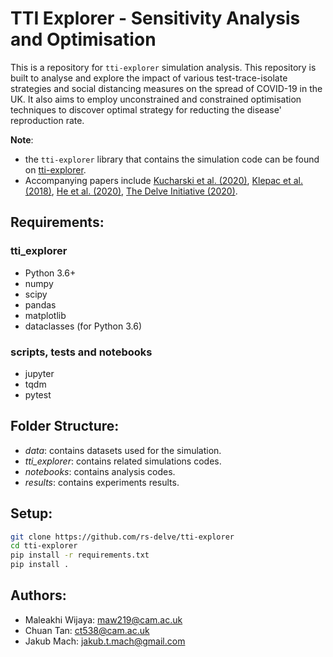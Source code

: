 # TTI Explorer - Sensitivity Analysis and Optimisation

This is a repository for `tti-explorer` simulation analysis. This repository is built to analyse and explore the impact of various test-trace-isolate strategies and social distancing measures on the spread of COVID-19 in the UK. It also aims to employ unconstrained and constrained optimisation techniques to discover optimal strategy for reducting the disease' reproduction rate.

**Note**:
- the `tti-explorer` library that contains the simulation code can be found on [tti-explorer](https://github.com/rs-delve/tti-explorer).
- Accompanying papers include [Kucharski et al. (2020)](https://www.medrxiv.org/content/10.1101/2020.04.23.20077024v1), [Klepac et al. (2018)](https://researchonline.lshtm.ac.uk/id/eprint/4647173/), [He et al. (2020)](https://rs-delve.github.io/pdfs/2020-05-27-effectiveness-and-resource-requirements-of-tti-strategies.pdf), [The Delve Initiative (2020)](https://rs-delve.github.io/reports/2020/05/27/test-trace-isolate.html).

## Requirements:
### tti_explorer
- Python 3.6+
- numpy
- scipy
- pandas
- matplotlib
- dataclasses (for Python 3.6)
### scripts, tests and notebooks
- jupyter
- tqdm
- pytest

## Folder Structure:
- *data*: contains datasets used for the simulation.
- *tti_explorer*: contains related simulations codes.
- *notebooks*: contains analysis codes.
- *results*: contains experiments results.

## Setup:
```bash
git clone https://github.com/rs-delve/tti-explorer
cd tti-explorer
pip install -r requirements.txt
pip install .
```

## Authors:
- Maleakhi Wijaya: maw219@cam.ac.uk
- Chuan Tan: ct538@cam.ac.uk
- Jakub Mach: jakub.t.mach@gmail.com
